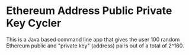 # Ethereum Address Public Private Key Cycler

This is a Java based command line app that gives the user 100 random Ethereum public and "private key" (address) pairs out of a total of 2^160.